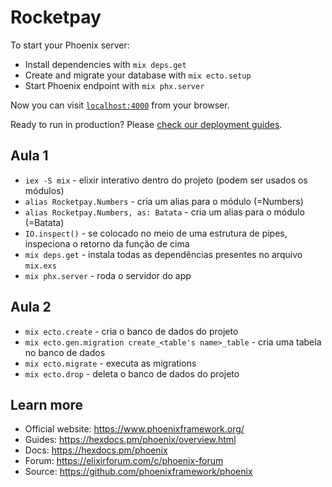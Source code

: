 # Rocketpay

To start your Phoenix server:

  * Install dependencies with `mix deps.get`
  * Create and migrate your database with `mix ecto.setup`
  * Start Phoenix endpoint with `mix phx.server`

Now you can visit [`localhost:4000`](http://localhost:4000) from your browser.

Ready to run in production? Please [check our deployment guides](https://hexdocs.pm/phoenix/deployment.html).

## Aula 1
 * `iex -S mix` - elixir interativo dentro do projeto (podem ser usados os módulos)
 * `alias Rocketpay.Numbers` - cria um alias para o módulo (=Numbers)
 * `alias Rocketpay.Numbers, as: Batata` - cria um alias para o módulo (=Batata)
 * `IO.inspect()` - se colocado no meio de uma estrutura de pipes, inspeciona o retorno da função de cima
 * `mix deps.get` - instala todas as dependências presentes no arquivo `mix.exs`
 * `mix phx.server` - roda o servidor do app

## Aula 2

 * `mix ecto.create` - cria o banco de dados do projeto 
 * `mix ecto.gen.migration create_<table's name>_table` - cria uma tabela no banco de dados
 * `mix ecto.migrate` - executa as migrations
 * `mix ecto.drop` - deleta o banco de dados do projeto

## Learn more

  * Official website: https://www.phoenixframework.org/
  * Guides: https://hexdocs.pm/phoenix/overview.html
  * Docs: https://hexdocs.pm/phoenix
  * Forum: https://elixirforum.com/c/phoenix-forum
  * Source: https://github.com/phoenixframework/phoenix
